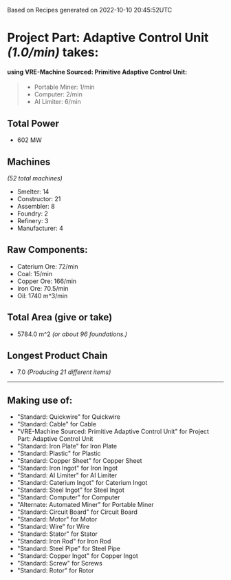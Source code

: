 Based on Recipes generated on 2022-10-10 20:45:52UTC
# Project Part: Adaptive Control Unit *(1.0/min)* takes:
#### using VRE-Machine Sourced: Primitive Adaptive Control Unit:
> *  Portable Miner: 1/min
> *  Computer: 2/min
> *  AI Limiter: 6/min


## Total Power
*  602 MW

## Machines
*(52 total machines)*
* Smelter: 14
* Constructor: 21
* Assembler: 8
* Foundry: 2
* Refinery: 3
* Manufacturer: 4

## Raw Components:
* Caterium Ore: 72/min
* Coal: 15/min
* Copper Ore: 166/min
* Iron Ore: 70.5/min
* Oil: 1740 m^3/min

## Total Area (give or take)
*  5784.0 m^2
*(or about 96 foundations.)*

## Longest Product Chain
*  7.0
*(Producing 21 different items)*

------

## Making use of:
* "Standard: Quickwire" for Quickwire
* "Standard: Cable" for Cable
* "VRE-Machine Sourced: Primitive Adaptive Control Unit" for Project Part: Adaptive Control Unit
* "Standard: Iron Plate" for Iron Plate
* "Standard: Plastic" for Plastic
* "Standard: Copper Sheet" for Copper Sheet
* "Standard: Iron Ingot" for Iron Ingot
* "Standard: AI Limiter" for AI Limiter
* "Standard: Caterium Ingot" for Caterium Ingot
* "Standard: Steel Ingot" for Steel Ingot
* "Standard: Computer" for Computer
* "Alternate: Automated Miner" for Portable Miner
* "Standard: Circuit Board" for Circuit Board
* "Standard: Motor" for Motor
* "Standard: Wire" for Wire
* "Standard: Stator" for Stator
* "Standard: Iron Rod" for Iron Rod
* "Standard: Steel Pipe" for Steel Pipe
* "Standard: Copper Ingot" for Copper Ingot
* "Standard: Screw" for Screws
* "Standard: Rotor" for Rotor